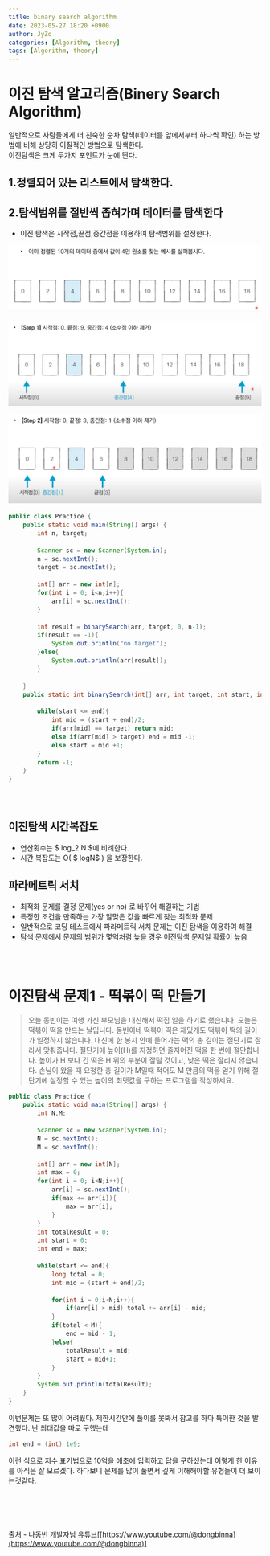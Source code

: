```yaml
---
title: binary search algorithm
date: 2023-05-27 18:20 +0900
author: JyZo
categories: [Algorithm, theory]
tags: [Algorithm, theory]
---
```


# 이진 탐색 알고리즘(Binery Search Algorithm)

일반적으로 사람들에게 더 친숙한 순차 탐색(데이터를 앞에서부터 하나씩 확인) 하는 방법에 비해 상당히 이질적인 방법으로 탐색한다.  
이진탐색은 크게 두가지 포인트가 눈에 띈다.

**1.정렬되어 있는 리스트에서 탐색한다.**
---

**2.탐색범위를 절반씩 좁혀가며 데이터를 탐색한다**
---

- 이진 탐색은 시작점,끝점,중간점을 이용하여 탐색범위를 설정한다. 

![binary_search1](/assets/img/post_img/binary_search1.PNG "binary_search1")

![binary_search2](/assets/img/post_img/binary_search2.PNG "binary_search2")

![binary_search3](/assets/img/post_img/binary_search3.PNG "binary_search3")

```java
public class Practice {
    public static void main(String[] args) {
        int n, target;

        Scanner sc = new Scanner(System.in);
        n = sc.nextInt();
        target = sc.nextInt();

        int[] arr = new int[n];
        for(int i = 0; i<n;i++){
            arr[i] = sc.nextInt();
        }

        int result = binarySearch(arr, target, 0, n-1);
        if(result == -1){
            System.out.println("no target");
        }else{
            System.out.println(arr[result]);
        }

    }
    public static int binarySearch(int[] arr, int target, int start, int end){

        while(start <= end){
            int mid = (start + end)/2;
            if(arr[mid] == target) return mid;
            else if(arr[mid] > target) end = mid -1;
            else start = mid +1;
        }
        return -1;
    }
}
```
<br/>

#

이진탐색 시간복잡도
---

- 연산횟수는 $ log_2 N $에 비례한다.
- 시간 복잡도는 O( $ logN$ ) 을 보장한다. 

파라메트릭 서치
-----

- 최적화 문제를 결정 문제(yes or no) 로 바꾸어 해결하는 기법
- 특정한 조건을 만족하는 가장 알맞은 값을 빠르게 찾는 최적화 문제
- 일반적으로 코딩 테스트에서 파라메트릭 서치 문제는 이진 탐색을 이용하여 해결
- 탐색 문제에서 문제의 범위가 몇억처럼 높을 경우 이진탐색 문제일 확률이 높음

</br>
</br>


# 이진탐색 문제1 - 떡볶이 떡 만들기
> 오늘 동빈이는 여행 가신 부모님을 대신해서 떡집 일을 하기로 했습니다. 오늘은 떡볶이 떡을 만드는 날입니다. 동빈이네 떡볶이 떡은 재밌게도 떡볶이 떡의 길이가 일정하지 않습니다. 대신에 한 봉지 안에 들어가는 떡의 총 길이는 절단기로 잘라서 맞춰줍니다.
절단기에 높이(H)를 지정하면 줄지어진 떡을 한 번에 절단합니다. 높이가 H 보다 긴 떡은 H 위의 부분이 잘릴 것이고, 낮은 떡은 잘리지 않습니다. 손님이 왔을 때 요청한 총 길이가 M일때 적어도 M 만큼의 떡을 얻기 위해 절단기에 설정할 수 있는 높이의 최댓값을 구하는 프로그램을 작성하세요.

```java
public class Practice {
    public static void main(String[] args) {
        int N,M;

        Scanner sc = new Scanner(System.in);
        N = sc.nextInt();
        M = sc.nextInt();

        int[] arr = new int[N];
        int max = 0;
        for(int i = 0; i<N;i++){
            arr[i] = sc.nextInt();
            if(max <= arr[i]){
                max = arr[i];
            }
        }
        int totalResult = 0;
        int start = 0;
        int end = max;

        while(start <= end){
            long total = 0;
            int mid = (start + end)/2;

            for(int i = 0;i<N;i++){
                if(arr[i] > mid) total += arr[i] - mid;
            }
            if(total < M){
                end = mid - 1;
            }else{
                totalResult = mid;
                start = mid+1;
            }
        }
        System.out.println(totalResult);
    }
}
```

이번문제는 또 많이 어려웠다. 제한시간안에 풀이를 못봐서 참고를 하다 특이한 것을 발견했다. 난 최대값을 따로 구했는데  
```java
int end = (int) 1e9;  
```
이런 식으로 지수 표기법으로 10억을 애초에 입력하고 답을 구하셨는데 이렇게 한 이유를 아직은 잘 모르겠다. 
하다보니 문제를 많이 풀면서 깊게 이해해야할 유형들이 더 보이는것같다.

<br/>
<br/>


#

출처 - 나동빈 개발자님 유튜브[[https://www.youtube.com/@dongbinna](https://www.youtube.com/@dongbinna)]